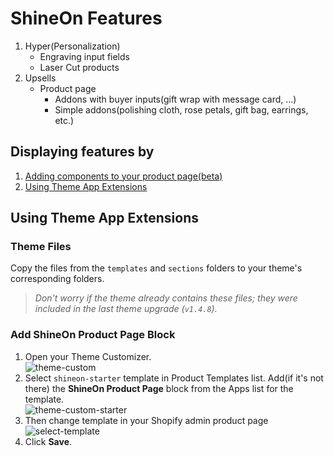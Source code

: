 # ShineOn Features
1. Hyper(Personalization)
   - Engraving input fields
   - Laser Cut products
2. Upsells
   - Product page
      - Addons with buyer inputs(gift wrap with message card, …)
      - Simple addons(polishing cloth, rose petals, gift bag, earrings, etc.)


## Displaying features by
1. [Adding components to your product page(beta)](https://github.com/ShineOnCom/SOPP-to-Theme-App-Extensions/blob/main/how-to-add-components.md)
2. [Using Theme App Extensions](https://github.com/ShineOnCom/SOPP-to-Theme-App-Extensions/edit/main/README.md#getting-started-with-theme-app-extension)

## Using Theme App Extensions

### Theme Files
Copy the files from the `templates` and `sections` folders to your theme's corresponding folders.
> _Don't worry if the theme already contains these files; they were included in the last theme upgrade (`v1.4.8`)._

### Add ShineOn Product Page Block  
1. Open your Theme Customizer.  
   ![theme-custom](https://github.com/user-attachments/assets/1f08d29c-0dcc-47bf-8b34-4dcdebe0d3a4)
2. Select `shineon-starter` template in Product Templates list. Add(if it's not there) the **ShineOn Product Page** block from the Apps list for the template.  
   ![theme-custom-starter](https://github.com/user-attachments/assets/9813e7bb-943e-41fb-bb71-70e35fd7a30d)
3. Then change template in your Shopify admin product page![select-template](https://github.com/user-attachments/assets/e53b6492-a0da-49e2-89c9-0158523e021c)
4. Click **Save**.
